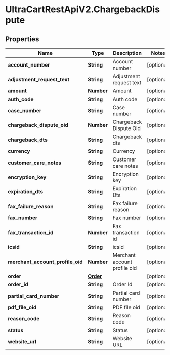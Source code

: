 # UltraCartRestApiV2.ChargebackDispute

## Properties

Name | Type | Description | Notes
------------ | ------------- | ------------- | -------------
**account_number** | **String** | Account number | [optional] 
**adjustment_request_text** | **String** | Adjustment request text | [optional] 
**amount** | **Number** | Amount | [optional] 
**auth_code** | **String** | Auth code | [optional] 
**case_number** | **String** | Case number | [optional] 
**chargeback_dispute_oid** | **Number** | Chargeback Dispute Oid | [optional] 
**chargeback_dts** | **String** | Chargeback dts | [optional] 
**currency** | **String** | Currency | [optional] 
**customer_care_notes** | **String** | Customer care notes | [optional] 
**encryption_key** | **String** | Encryption key | [optional] 
**expiration_dts** | **String** | Expiration Dts | [optional] 
**fax_failure_reason** | **String** | Fax failure reason | [optional] 
**fax_number** | **String** | Fax number | [optional] 
**fax_transaction_id** | **Number** | Fax transaction id | [optional] 
**icsid** | **String** | icsid | [optional] 
**merchant_account_profile_oid** | **Number** | Merchant account profile oid | [optional] 
**order** | [**Order**](Order.md) |  | [optional] 
**order_id** | **String** | Order Id | [optional] 
**partial_card_number** | **String** | Partial card number | [optional] 
**pdf_file_oid** | **String** | PDF file oid | [optional] 
**reason_code** | **String** | Reason code | [optional] 
**status** | **String** | Status | [optional] 
**website_url** | **String** | Website URL | [optional] 



